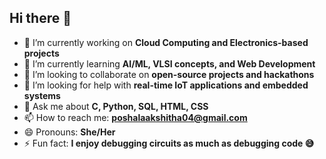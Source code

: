 ## Hi there 👋
- 🔭 I’m currently working on **Cloud Computing and Electronics-based projects**  
- 🌱 I’m currently learning **AI/ML, VLSI concepts, and Web Development**  
- 👯 I’m looking to collaborate on **open-source projects and hackathons**  
- 🤔 I’m looking for help with **real-time IoT applications and embedded systems**  
- 💬 Ask me about **C, Python, SQL, HTML, CSS**  
- 📫 How to reach me: **poshalaakshitha04@gmail.com**  
- 😄 Pronouns: **She/Her**  
- ⚡ Fun fact: **I enjoy debugging circuits as much as debugging code 😅**  

<!--
**Akshitha-4/Akshitha-4** is a ✨ _special_ ✨ repository because its `README.md` (this file) appears on your GitHub profile.

Here are some ideas to get you started:



-->
